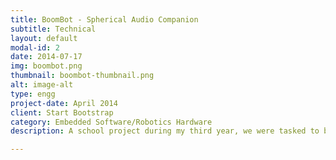 ```yaml
---
title: BoomBot - Spherical Audio Companion
subtitle: Technical
layout: default
modal-id: 2
date: 2014-07-17
img: boombot.png
thumbnail: boombot-thumbnail.png
alt: image-alt
type: engg
project-date: April 2014
client: Start Bootstrap
category: Embedded Software/Robotics Hardware
description: A school project during my third year, we were tasked to build a Spherical robot that performs a special function besides being able to move. Taking knowledge from previous projects and experiences, we employed design thinking skills to ideate and prototype our robot. We were also thought the “waterfall” method in project management, going through modified versions of System Requirements Review (SRR), System Design Review (SDR), and Preliminary Design Review (PDR). Through these steps, our team has created a spherical Bluetooth speaker that has the ability to follow you, through the Pixycam technology.

---
```

